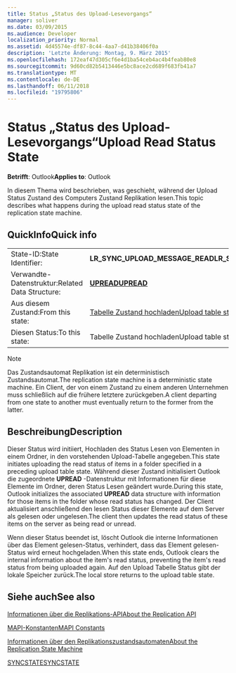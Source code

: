 ```yaml
---
title: Status „Status des Upload-Lesevorgangs“
manager: soliver
ms.date: 03/09/2015
ms.audience: Developer
localization_priority: Normal
ms.assetid: 4d45574e-df87-8c44-4aa7-d41b38406f0a
description: 'Letzte Änderung: Montag, 9. März 2015'
ms.openlocfilehash: 172eaf47d305cf6e4d1ba54ceb4ac4b4feab80e8
ms.sourcegitcommit: 9d60cd82b5413446e5bc8ace2cd689f683fb41a7
ms.translationtype: MT
ms.contentlocale: de-DE
ms.lasthandoff: 06/11/2018
ms.locfileid: "19795806"
---
```

# <a name="upload-read-status-state"></a><span data-ttu-id="c2935-103">Status „Status des Upload-Lesevorgangs“</span><span class="sxs-lookup"><span data-stu-id="c2935-103">Upload Read Status State</span></span>

  
  
<span data-ttu-id="c2935-104">**Betrifft**: Outlook</span><span class="sxs-lookup"><span data-stu-id="c2935-104">**Applies to**: Outlook</span></span> 
  
 <span data-ttu-id="c2935-105">In diesem Thema wird beschrieben, was geschieht, während der Upload Status Zustand des Computers Zustand Replikation lesen.</span><span class="sxs-lookup"><span data-stu-id="c2935-105">This topic describes what happens during the upload read status state of the replication state machine.</span></span> 
  
## <a name="quick-info"></a><span data-ttu-id="c2935-106">QuickInfo</span><span class="sxs-lookup"><span data-stu-id="c2935-106">Quick info</span></span>

|||
|:-----|:-----|
|<span data-ttu-id="c2935-107">State-ID:</span><span class="sxs-lookup"><span data-stu-id="c2935-107">State Identifier:</span></span>  <br/> |<span data-ttu-id="c2935-108">**LR_SYNC_UPLOAD_MESSAGE_READ**</span><span class="sxs-lookup"><span data-stu-id="c2935-108">**LR_SYNC_UPLOAD_MESSAGE_READ**</span></span> <br/> |
|<span data-ttu-id="c2935-109">Verwandte-Datenstruktur:</span><span class="sxs-lookup"><span data-stu-id="c2935-109">Related Data Structure:</span></span>  <br/> |<span data-ttu-id="c2935-110">**[UPREAD](upread.md)**</span><span class="sxs-lookup"><span data-stu-id="c2935-110">**[UPREAD](upread.md)**</span></span> <br/> |
|<span data-ttu-id="c2935-111">Aus diesem Zustand:</span><span class="sxs-lookup"><span data-stu-id="c2935-111">From this state:</span></span>  <br/> |[<span data-ttu-id="c2935-112">Tabelle Zustand hochladen</span><span class="sxs-lookup"><span data-stu-id="c2935-112">Upload table state</span></span>](upload-table-state.md) <br/> |
|<span data-ttu-id="c2935-113">Diesen Status:</span><span class="sxs-lookup"><span data-stu-id="c2935-113">To this state:</span></span>  <br/> |<span data-ttu-id="c2935-114">Tabelle Zustand hochladen</span><span class="sxs-lookup"><span data-stu-id="c2935-114">Upload table state</span></span>  <br/> |
   
> [!NOTE]
> <span data-ttu-id="c2935-115">Das Zustandsautomat Replikation ist ein deterministisch Zustandsautomat.</span><span class="sxs-lookup"><span data-stu-id="c2935-115">The replication state machine is a deterministic state machine.</span></span> <span data-ttu-id="c2935-116">Ein Client, der von einem Zustand zu einem anderen Unternehmen muss schließlich auf die frühere letztere zurückgeben.</span><span class="sxs-lookup"><span data-stu-id="c2935-116">A client departing from one state to another must eventually return to the former from the latter.</span></span> 
  
## <a name="description"></a><span data-ttu-id="c2935-117">Beschreibung</span><span class="sxs-lookup"><span data-stu-id="c2935-117">Description</span></span>

<span data-ttu-id="c2935-118">Dieser Status wird initiiert, Hochladen des Status Lesen von Elementen in einem Ordner, in den vorstehenden Upload-Tabelle angegeben.</span><span class="sxs-lookup"><span data-stu-id="c2935-118">This state initiates uploading the read status of items in a folder specified in a preceding upload table state.</span></span> <span data-ttu-id="c2935-119">Während dieser Zustand initialisiert Outlook die zugeordnete **UPREAD** -Datenstruktur mit Informationen für diese Elemente im Ordner, deren Status Lesen geändert wurde.</span><span class="sxs-lookup"><span data-stu-id="c2935-119">During this state, Outlook initializes the associated **UPREAD** data structure with information for those items in the folder whose read status has changed.</span></span> <span data-ttu-id="c2935-120">Der Client aktualisiert anschließend den lesen Status dieser Elemente auf dem Server als gelesen oder ungelesen.</span><span class="sxs-lookup"><span data-stu-id="c2935-120">The client then updates the read status of these items on the server as being read or unread.</span></span> 
  
<span data-ttu-id="c2935-121">Wenn dieser Status beendet ist, löscht Outlook die interne Informationen über das Element gelesen-Status, verhindert, dass das Element gelesen-Status wird erneut hochgeladen.</span><span class="sxs-lookup"><span data-stu-id="c2935-121">When this state ends, Outlook clears the internal information about the item's read status, preventing the item's read status from being uploaded again.</span></span> <span data-ttu-id="c2935-122">Auf den Upload Tabelle Status gibt der lokale Speicher zurück.</span><span class="sxs-lookup"><span data-stu-id="c2935-122">The local store returns to the upload table state.</span></span>
  
## <a name="see-also"></a><span data-ttu-id="c2935-123">Siehe auch</span><span class="sxs-lookup"><span data-stu-id="c2935-123">See also</span></span>



[<span data-ttu-id="c2935-124">Informationen über die Replikations-API</span><span class="sxs-lookup"><span data-stu-id="c2935-124">About the Replication API</span></span>](about-the-replication-api.md)
  
[<span data-ttu-id="c2935-125">MAPI-Konstanten</span><span class="sxs-lookup"><span data-stu-id="c2935-125">MAPI Constants</span></span>](mapi-constants.md)
  
[<span data-ttu-id="c2935-126">Informationen über den Replikationszustandsautomaten</span><span class="sxs-lookup"><span data-stu-id="c2935-126">About the Replication State Machine</span></span>](about-the-replication-state-machine.md)
  
[<span data-ttu-id="c2935-127">SYNCSTATE</span><span class="sxs-lookup"><span data-stu-id="c2935-127">SYNCSTATE</span></span>](syncstate.md)

